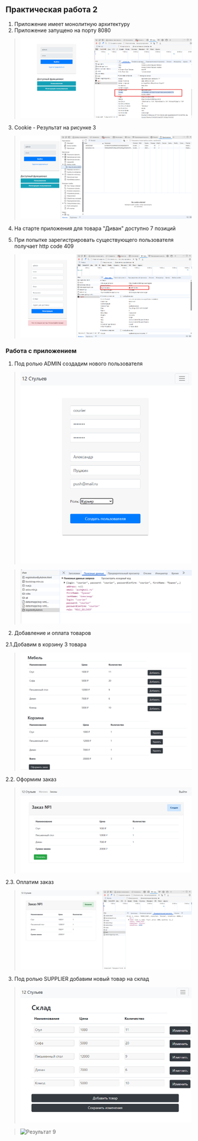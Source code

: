 ## Практическая работа 2
1. Приложение имеет монолитную архитектуру
2. Приложение запущено на порту 8080

>![Результат 1](/cookie.png)

3. Cookie - Результат на рисунке 3

>![Результат 3](/cook.png)

4. На старте приложения для товара "Диван" доступно 7 позиций

5. При попытке зарегистрировать существующего пользователя получает http code 409
>![Результат 4](/code.png)


### Работа с приложением
1. Под ролью ADMIN создадим нового пользователя
>![Результат 10](/new1.png)

>![Результат 11](/new.png)

2. Добавление и оплата товаров

2.1.Добавим в корзину 3 товара

>![Результат 5](/add.png)

2.2. Оформим заказ

>![Результат 6](/pay.png)

2.3. Оплатим заказ

>![Результат 7](/success.png)

3. Под ролью SUPPLIER добавим новый товар на склад

>![Результат 8](/sklad.png)

>![Результат 9](/sklad1.png)
